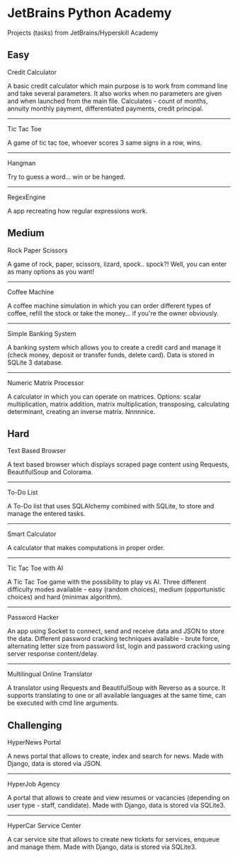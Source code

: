 # JetBrains Python Academy
Projects (tasks) from JetBrains/Hyperskill Academy

## Easy

Credit Calculator

A basic credit calculator which main purpose is to work from command line and take several parameters.
It also works when no parameters are given and when launched from the main file.
Calculates - count of months, annuity monthly payment, differentiated payments, credit principal.

---

Tic Tac Toe

A game of tic tac toe, whoever scores 3 same signs in a row, wins.

---

Hangman

Try to guess a word... win or be hanged.

---

RegexEngine

A app recreating how regular expressions work.

## Medium

Rock Paper Scissors

A game of rock, paper, scissors, lizard, spock.. 
 spock?! Well, you can enter as many options as you want! 

---

Coffee Machine

A coffee machine simulation in which you can order different types of coffee, 
refill the stock or take the money... if you're the owner obviously.
 
---

Simple Banking System

A banking system which allows you to create a credit card and manage it (check money, deposit or transfer funds, delete card). 
Data is stored in SQLite 3 database.
 
---

Numeric Matrix Processor

A calculator in which you can operate on matrices. 
Options: scalar multiplication, matrix addition, matrix multiplication, transposing, calculating determinant, creating an inverse matrix. 
Nnnnnice.

## Hard

Text Based Browser

A text based browser which displays scraped page content using Requests, BeautifulSoup and Colorama.
 
---

To-Do List

A To-Do list that uses SQLAlchemy combined with SQLite, to store and manage the entered tasks.

---

Smart Calculator

A calculator that makes computations in proper order. 

---

Tic Tac Toe with AI

A Tic Tac Toe game with the possibility to play vs AI. 
Three different difficulty modes available - easy (random choices), medium (opportunistic choices) and hard (minimax algorithm). 

---

Password Hacker

An app using Socket to connect, send and receive data and JSON to store the data. Different password cracking techniques available - brute force, alternating letter size from password list, login and password cracking using server response content/delay.  

---

Multilingual Online Translator

A translator using Requests and BeautifulSoup with Reverso as a source. It supports translating to one or all available languages at the same time, can be executed with cmd line arguments.

## Challenging

HyperNews Portal

A news portal that allows to create, index and search for news. Made with Django, data is stored via JSON.

---

HyperJob Agency

A portal that allows to create and view resumes or vacancies (depending on user type - staff, candidate). Made with Django, data is stored via SQLite3.

---

HyperCar Service Center

A car service site that allows to create new tickets for services, enqueue and manage them. Made with Django, data is stored via SQLite3.
